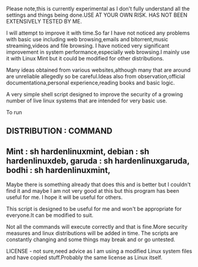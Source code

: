Please note,this is currently experimental as I don't fully understand all the settings and things being done.USE AT YOUR OWN RISK.
HAS NOT BEEN EXTENSIVELY TESTED BY ME.

I will attempt to improve it with time.So far I have not noticed any problems with basic use including web browsing,emails and bitorrent,music streaming,videos and file browsing.
I have noticed very significant improvement in system performance,especially web browsing.I mainly use it with Linux Mint but it could be modified for other distributions.

Many ideas obtained from various websites,although many that are around are unreliable allegedly so be careful.Ideas also from observation,official documentationa,personal experience,reading books and basic logic.

A very simple shell script designed to improve the security of a growing number of live linux systems that are intended for very basic use.

To run

DISTRIBUTION  :               COMMAND
------------------------------------------------------
Mint           :             sh hardenlinuxmint,
debian         :             sh hardenlinuxdeb,
garuda         :             sh hardenlinuxgaruda,
bodhi          :              sh hardenlinuxmint,
------------------------------------------------------
Maybe there is something already that does this and is better but I couldn't find it and maybe I am not very good at this but this program has been useful for me.
I hope it will be useful for others.

This script is designed to be useful for me and won't be appropriate for everyone.It can be modified to suit.

Not all the commands will execute correctly and that is fine.More security measures and linux distributions will be added in time.
The scripts are constantly changing and some things may break and or go untested.

LICENSE - not sure,need advice as I am using a modified Linux system files and have copied stuff.Probably the same license as Linux itself.
